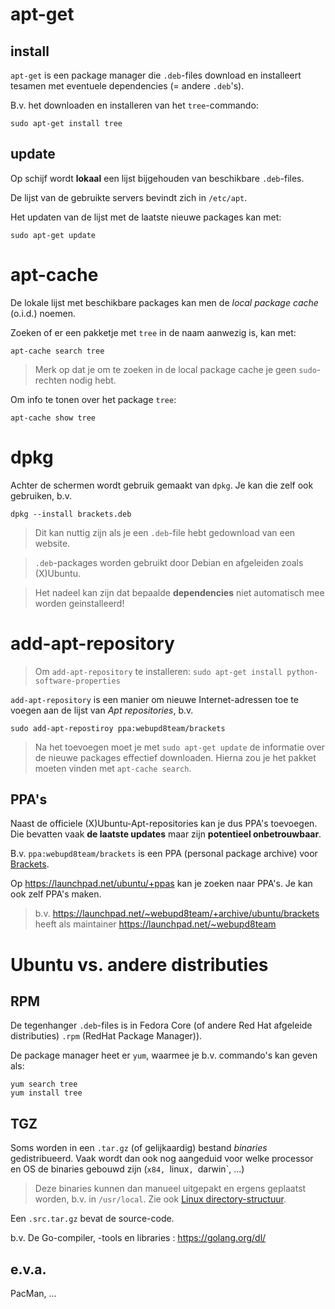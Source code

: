 # apt-get

## install

`apt-get` is een package manager die `.deb`-files download en installeert
tesamen met eventuele dependencies (= andere `.deb`'s).

B.v. het downloaden en installeren van het `tree`-commando:

```
sudo apt-get install tree
```

## update

Op schijf wordt **lokaal** een lijst bijgehouden van beschikbare `.deb`-files.

De lijst van de gebruikte servers bevindt zich in `/etc/apt`.

Het updaten van de lijst met de laatste nieuwe packages kan met:

```
sudo apt-get update
```

# apt-cache

De lokale lijst met beschikbare packages kan men de *local package cache* (o.i.d.) noemen.

Zoeken of er een pakketje met `tree` in de naam aanwezig is, kan met:

```
apt-cache search tree
```

> Merk op dat je om te zoeken in de local package cache je geen `sudo`-rechten nodig hebt.

Om info te tonen over het package `tree`:

```
apt-cache show tree
```

# dpkg

Achter de schermen wordt gebruik gemaakt van `dpkg`. Je kan die zelf ook gebruiken, b.v.

```
dpkg --install brackets.deb
```

> Dit kan nuttig zijn als je een `.deb`-file hebt gedownload van een website.

> `.deb`-packages worden gebruikt door Debian en afgeleiden zoals (X)Ubuntu.

> Het nadeel kan zijn dat bepaalde **dependencies** niet automatisch mee worden
> geinstalleerd!

# add-apt-repository

> Om `add-apt-repository` te installeren: `sudo apt-get install python-software-properties`

`add-apt-repository` is een manier om nieuwe Internet-adressen toe te voegen aan
de lijst van *Apt repositories*, b.v.

```
sudo add-apt-repostiroy ppa:webupd8team/brackets
```

> Na het toevoegen moet je met `sudo apt-get update` de informatie over de
> nieuwe packages effectief downloaden.
> Hierna zou je het pakket moeten vinden met `apt-cache search`.

## PPA's

Naast de officiele (X)Ubuntu-Apt-repositories kan je dus PPA's toevoegen.
Die bevatten vaak **de laatste updates** maar zijn **potentieel onbetrouwbaar**.

B.v. `ppa:webupd8team/brackets` is een PPA (personal package archive)
voor [Brackets](http://brackets.io/).

Op https://launchpad.net/ubuntu/+ppas kan je zoeken naar PPA's.
Je kan ook zelf PPA's maken.

> b.v. https://launchpad.net/~webupd8team/+archive/ubuntu/brackets heeft als maintainer
https://launchpad.net/~webupd8team


# Ubuntu vs. andere distributies

## RPM

De tegenhanger `.deb`-files is in Fedora Core (of andere Red Hat afgeleide
distributies) `.rpm` (RedHat Package Manager)).

De package manager heet er `yum`, waarmee je b.v. commando's kan geven als:

```
yum search tree
yum install tree
```

## TGZ

Soms worden in een `.tar.gz` (of gelijkaardig) bestand *binaries*
gedistribueerd. Vaak wordt dan ook nog aangeduid voor welke processor en OS de
binaries gebouwd zijn (`x84, `linux`, `darwin`, ...)

> Deze binaries kunnen dan manueel uitgepakt en ergens geplaatst worden, b.v. in
> `/usr/local`. Zie ook [Linux directory-structuur](Linux/Directories.md).

Een `.src.tar.gz` bevat de source-code.

b.v. De Go-compiler, -tools en libraries : https://golang.org/dl/ 

## e.v.a.

PacMan, ...

